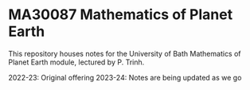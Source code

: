 # MA30087 Mathematics of Planet Earth

This repository houses notes for the University of Bath Mathematics of Planet Earth module, lectured by P. Trinh.

2022-23: Original offering
2023-24: Notes are being updated as we go



